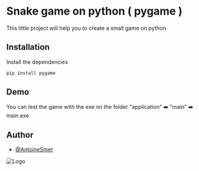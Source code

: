 
# Snake game on python ( pygame )

This little project will help you to create a small game on python


## Installation

Install the dependencies

```bash
pip install pygame
```
    
## Demo

You can test the game with the exe on the folder "application" ➡️ "main" ➡️ main.exe


## Author

- [@AntoineSmet](https://github.com/AntoineSmet)


![Logo](https://cloudblogs.microsoft.com/industry-blog/uploads/industry/sites/22/2019/06/GamingHeader-1024x373.webp)

